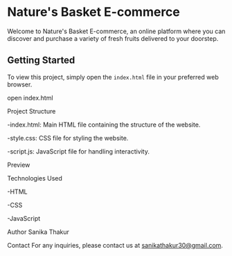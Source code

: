# Nature's Basket E-commerce

Welcome to Nature's Basket E-commerce, an online platform where you can discover and purchase a variety of fresh fruits delivered to your doorstep.

## Getting Started

To view this project, simply open the `index.html` file in your preferred web browser.

open index.html

Project Structure

  -index.html: Main HTML file containing the structure of the website.

  -style.css: CSS file for styling the website.

  -script.js: JavaScript file for handling interactivity.

Preview

Technologies Used

  -HTML

  -CSS

  -JavaScript

Author
Sanika Thakur

Contact
For any inquiries, please contact us at sanikathakur30@gmail.com.
